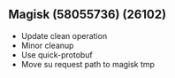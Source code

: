 ## Magisk (58055736) (26102)
- Update clean operation
- Minor cleanup
- Use quick-protobuf
- Move su request path to magisk tmp
